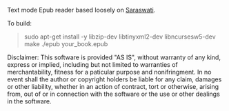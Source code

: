 Text mode Epub reader based loosely on [Saraswati](https://github.com/dlbeer/saraswati).

To build:

> sudo apt-get install -y libzip-dev libtinyxml2-dev libncursesw5-dev
> make
> ./epub your_book.epub

Disclaimer: This software is provided "AS IS", without warranty of any kind, express or implied, including but not limited to warranties of merchantability, fitness for a paticular purpose and nonifringment. In no event shall the author or copyright holders be liable for any claim, damages or other liability, whether in an action of contract, tort or otherwise, arising from, out of or in connection with the software or the use or other dealings in the software.